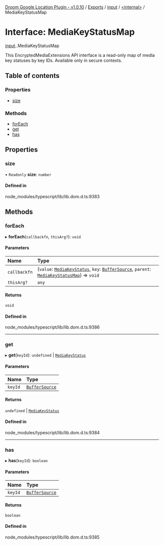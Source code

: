 [Droom Google Location Plugin - v1.0.10](../README.md) / [Exports](../modules.md) / [input](../modules/input.md) / [<internal\>](../modules/input._internal_.md) / MediaKeyStatusMap

# Interface: MediaKeyStatusMap

[input](../modules/input.md).[<internal>](../modules/input._internal_.md).MediaKeyStatusMap

This EncryptedMediaExtensions API interface is a read-only map of media key statuses by key IDs.
Available only in secure contexts.

## Table of contents

### Properties

- [size](input._internal_.MediaKeyStatusMap.md#size)

### Methods

- [forEach](input._internal_.MediaKeyStatusMap.md#foreach)
- [get](input._internal_.MediaKeyStatusMap.md#get)
- [has](input._internal_.MediaKeyStatusMap.md#has)

## Properties

### size

• `Readonly` **size**: `number`

#### Defined in

node_modules/typescript/lib/lib.dom.d.ts:9383

## Methods

### forEach

▸ **forEach**(`callbackfn`, `thisArg?`): `void`

#### Parameters

| Name | Type |
| :------ | :------ |
| `callbackfn` | (`value`: [`MediaKeyStatus`](../modules/input._internal_.md#mediakeystatus), `key`: [`BufferSource`](../modules/input._internal_.md#buffersource), `parent`: [`MediaKeyStatusMap`](../modules/input._internal_.md#mediakeystatusmap)) => `void` |
| `thisArg?` | `any` |

#### Returns

`void`

#### Defined in

node_modules/typescript/lib/lib.dom.d.ts:9386

___

### get

▸ **get**(`keyId`): `undefined` \| [`MediaKeyStatus`](../modules/input._internal_.md#mediakeystatus)

#### Parameters

| Name | Type |
| :------ | :------ |
| `keyId` | [`BufferSource`](../modules/input._internal_.md#buffersource) |

#### Returns

`undefined` \| [`MediaKeyStatus`](../modules/input._internal_.md#mediakeystatus)

#### Defined in

node_modules/typescript/lib/lib.dom.d.ts:9384

___

### has

▸ **has**(`keyId`): `boolean`

#### Parameters

| Name | Type |
| :------ | :------ |
| `keyId` | [`BufferSource`](../modules/input._internal_.md#buffersource) |

#### Returns

`boolean`

#### Defined in

node_modules/typescript/lib/lib.dom.d.ts:9385
